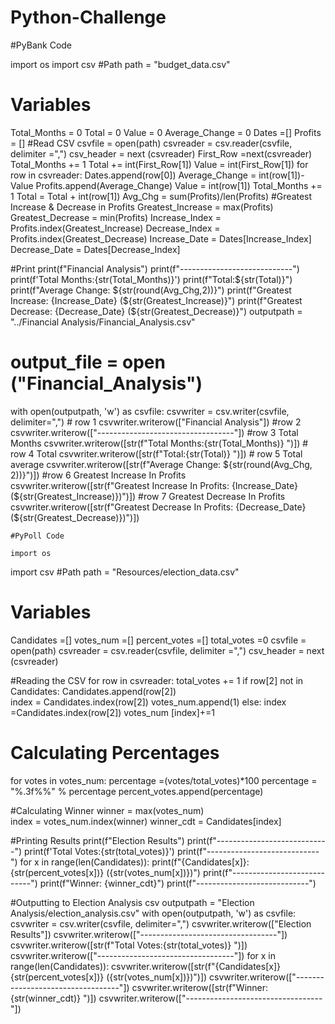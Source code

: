 # Python-Challenge
#PyBank Code

import os
import csv
#Path
path = "budget_data.csv"
# Variables
Total_Months = 0
Total = 0
Value = 0
Average_Change = 0
Dates =[]
Profits = []
#Read CSV
csvfile = open(path)
csvreader = csv.reader(csvfile, delimiter =",")
csv_header = next (csvreader)
First_Row =next(csvreader)
Total_Months += 1
Total += int(First_Row[1])
Value = int(First_Row[1])
for row in csvreader:
    Dates.append(row[0])
    Average_Change = int(row[1])-Value
    Profits.append(Average_Change)
    Value = int(row[1])
    Total_Months += 1
    Total = Total + int(row[1])
    Avg_Chg = sum(Profits)/len(Profits)
#Greatest Increase & Decrease in Profits
Greatest_Increase = max(Profits)
Greatest_Decrease = min(Profits)
Increase_Index = Profits.index(Greatest_Increase)
Decrease_Index = Profits.index(Greatest_Decrease)
Increase_Date = Dates[Increase_Index]
Decrease_Date = Dates[Decrease_Index]

#Print
print(f"Financial Analysis")
print(f"----------------------------")
print(f'Total Months:{str(Total_Months)}')
print(f"Total:${str(Total)}")
print(f"Average Change: ${str(round(Avg_Chg,2))}")
print(f"Greatest Increase: {Increase_Date} (${str(Greatest_Increase)}")
print(f"Greatest Decrease: {Decrease_Date} (${str(Greatest_Decrease)}")
outputpath = "../Financial Analysis/Financial_Analysis.csv"
# output_file = open ("Financial_Analysis")
with open(outputpath, 'w') as csvfile:
    csvwriter = csv.writer(csvfile, delimiter=",")
    # row 1
    csvwriter.writerow(["Financial Analysis"])
    #row 2
    csvwriter.writerow(["----------------------------------"])
    #row 3 Total Months
    csvwriter.writerow([str(f"Total Months:{str(Total_Months)} ")])
    # row 4 Total
    csvwriter.writerow([str(f"Total:{str(Total)} ")])
    # row 5 Total average
    csvwriter.writerow([str(f"Average Change: ${str(round(Avg_Chg, 2))}")])
    #row 6 Greatest Increase In Profits
    csvwriter.writerow([str(f"Greatest Increase In Profits: {Increase_Date} (${str(Greatest_Increase)})")])
    #row 7 Greatest Decrease In Profits
    csvwriter.writerow([str(f"Greatest Decrease In Profits: {Decrease_Date} (${str(Greatest_Decrease)})")])
    
    #PyPoll Code 
    
    import os
import csv
#Path
path = "Resources/election_data.csv"

# Variables
Candidates =[]
votes_num =[]
percent_votes =[]
total_votes =0
csvfile = open(path)
csvreader = csv.reader(csvfile, delimiter =",")
csv_header = next (csvreader)

#Reading the CSV
for row in csvreader:
    total_votes += 1
    if row[2] not in Candidates:
     Candidates.append(row[2])  
     index = Candidates.index(row[2]) 
     votes_num.append(1)
    else:
       index =Candidates.index(row[2])
       votes_num [index]+=1

# Calculating Percentages 
for votes in votes_num:
   percentage =(votes/total_votes)*100
   percentage = "%.3f%%" % percentage
   percent_votes.append(percentage)

#Calculating Winner 
winner = max(votes_num)   
index = votes_num.index(winner)
winner_cdt = Candidates[index]

#Printing Results 
print(f"Election Results")
print(f"----------------------------")
print(f'Total Votes:{str(total_votes)}')
print(f"----------------------------")
for x in range(len(Candidates)):
    print(f"{Candidates[x]}: {str(percent_votes[x])} ({str(votes_num[x])})")
print(f"----------------------------")
print(f"Winner: {winner_cdt}")
print(f"----------------------------")

#Outputting to Election Analysis csv
outputpath = "Election Analysis/election_analysis.csv"
with open(outputpath, 'w') as csvfile:
    csvwriter = csv.writer(csvfile, delimiter=",")
    csvwriter.writerow(["Election Results"])
    csvwriter.writerow(["----------------------------------"])
    csvwriter.writerow([str(f"Total Votes:{str(total_votes)} ")])
    csvwriter.writerow(["----------------------------------"])
    for x in range(len(Candidates)):
        csvwriter.writerow([str(f"{Candidates[x]} {str(percent_votes[x])} ({str(votes_num[x])})")])
    csvwriter.writerow(["----------------------------------"])
    csvwriter.writerow([str(f"Winner:{str(winner_cdt)} ")])
    csvwriter.writerow(["----------------------------------"])
    
    
